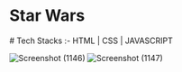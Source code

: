 <h1> Star Wars</h1>
# Tech Stacks :- HTML | CSS | JAVASCRIPT 

![Screenshot (1146)](https://user-images.githubusercontent.com/103721591/222064683-7865030c-ea4e-42a5-8dd3-99c063839035.png)
![Screenshot (1147)](https://user-images.githubusercontent.com/103721591/222064736-b5e24572-8cf7-48fd-8b95-7dcb12417624.png)
